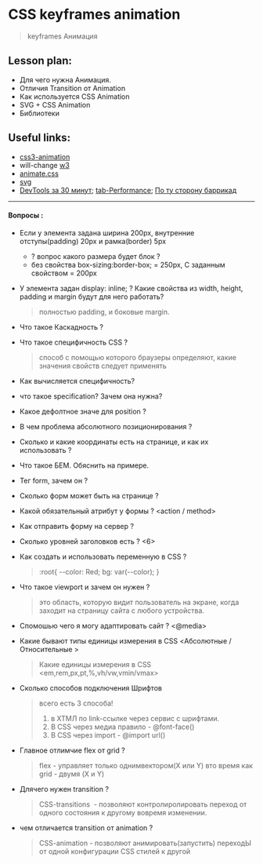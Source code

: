 ﻿# CSS keyframes animation
> keyframes Анимация


## Lesson plan:
+ Для чего нужна Анимация.
+ Отличия Transition от Animation
+ Как используется CSS Animation
+ SVG + CSS Animation
+ Библиотеки


## Useful links:
+ [css3-animation](https://html5book.ru/css3-animation/)
+ will-change [w3](https://drafts.csswg.org/css-will-change/)
+ [animate.css](https://animate.style/)
+ [svg](https://css-tricks.com/svg-line-animation-works/)
+ [DevTools за 30 минут](https://youtu.be/PDP9NNKtEuA); [tab-Performance](https://youtu.be/pq5Qykc06Aw); [По ту сторону баррикад](https://youtu.be/kBHUEFYawTk) 


---------

#### Вопросы :
+ Если у элемента задана ширина 200px, внутренние отступы(padding) 20px и рамка(border) 5px
    - ? вопрос какого размера будет блок ?
	+ без свойства box-sizing:border-box; = 250рх, C заданным свойством = 200px

+ У элемента задан display: inline; ? Какие свойства из width, height, padding и margin будут для него работать?
	> полностью padding, и боковые margin.

+ Что такое Каскадность ?
+ Что такое специфичность CSS ?
	> способ с помощью которого браузеры определяют, какие значения свойств следует применять
+ Как вычисляется специфичность?
+ что такое specification? Зачем она нужна?
+ Какое дефолтное значе для position ? <static>
+ В чем проблема абсолютного позиционирования ?
+ Сколько и какие координаты есть на странице, и как их использовать ?
+ Что такое БЕМ. Обяснить на примере.
+ Тег form, зачем он ? 
+ Сколько форм может быть на странице ?
+ Какой обязательный атрибут у формы ? <action / method>
+ Как отправить форму на сервер ?
+ Сколько уровней заголовков есть ? <6>
+ Как создать и использовать переменную в CSS ?
	> :root{
	>	--color: Red;
	>	bg: var(--color);
	>}
+ Что такое viewport и зачем он нужен ?
    > это область, которую видит пользователь на экране, когда заходит на страницу сайта с любого устройства.
+ Спомошью чего я могу адаптировать сайт ? <@media>
+ Какие бывают типы единицы измерения в CSS <Абсолютные / Относительные >
	> Какие единицы измерения в CSS <em,rem,px,pt,%,vh/vw,vmin/vmax>
+ Сколько способов подключения Шрифтов 
	> всего есть 3 способа! 
	> 1) в ХТМЛ по link-ссылке через сервис с шрифтами.
	> 2) В CSS через медиа правило - @font-face()
	> 3) В CSS через import - @import url()
+ Главное отлимчие flex от grid ?
    > flex - управляет только однимвектором(X или Y) вто время как grid - двумя (X и Y)
+ Длячего нужен transition ?
	> CSS-transitions  - позволяют контролиролировать переход от одного состояния к другому вовремя изменении.
+ чем отличается transition от animation ?
	> CSS-animation - позволяют анимировать(запустить) переходЫ от одной конфигурации CSS стилей к другой



